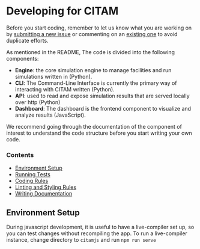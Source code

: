 # Developing for CITAM

Before you start coding, remember to let us know what you are working on by [submitting a new issue](https://github.com/corning-incorporated/citam/issues/new/choose) or commenting on an [existing one](https://github.com/corning-incorporated/citam/issues) to avoid duplicate efforts.

As mentioned in the README, The code is divided into the following components:
+ **Engine**: the core simulation engine to manage facilities and run simulations written in (Python).
+ **CLI**: The Command-Line Interface is currently the primary way of interacting with CITAM written (Python).
+ **API**: used to read and expose simulation results that are served locally over http (Python)
+ **Dashboard**: The dashboard is the frontend component to visualize and analyze results (JavaScript).

We recommend going through the documentation of the component of interest to understand the code structure before you start writing your own code.

### Contents
* [Environment Setup](#environment-setup)
* [Running Tests](#running-tests)
* [Coding Rules](#coding-rules)
* [Linting and Styling Rules](#linting-and-styling-rules)
* [Writing Documentation](#writing-documentation)


## Environment Setup

During javascript development, it is useful to have a live-compiler
      set up, so you can test changes without recompiling the app.
      To run a live-compiler instance, change directory to `citamjs` and run
      `npm run serve`